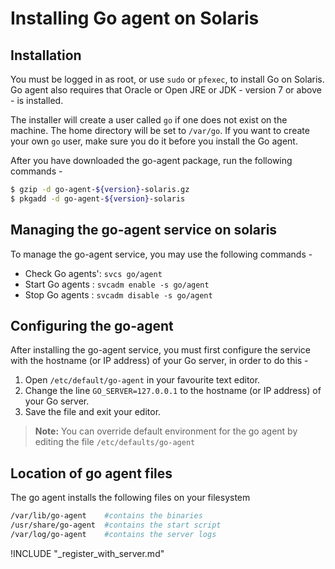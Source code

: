 # Installing Go agent on Solaris

<!-- toc -->

## Installation

You must be logged in as root, or use ```sudo``` or ```pfexec```, to install Go on Solaris. Go agent also requires that Oracle or Open JRE or JDK - version 7 or above - is installed.

The installer will create a user called ```go``` if one does not exist on the machine. The home directory will be set to ```/var/go```. If you want to create your own ```go``` user, make sure you do it before you install the Go agent.

After you have downloaded the go-agent package, run the following commands -

``` bash
$ gzip -d go-agent-${version}-solaris.gz
$ pkgadd -d go-agent-${version}-solaris
```

## Managing the go-agent service on solaris

To manage the go-agent service, you may use the following commands -

-   Check Go agents': ```svcs go/agent```
-   Start Go agents : ```svcadm enable -s go/agent```
-   Stop Go agents : ```svcadm disable -s go/agent```

## Configuring the go-agent

After installing the go-agent service, you must first configure the service with the hostname (or IP address) of your Go server, in order to do this -

1.  Open ```/etc/default/go-agent``` in your favourite text editor.
2.  Change the line ```GO_SERVER=127.0.0.1``` to the hostname (or IP address) of your Go server.
3.  Save the file and exit your editor.

> **Note:** You can override default environment for the go agent by editing the file ```/etc/defaults/go-agent```

## Location of go agent files

The go agent installs the following files on your filesystem

``` bash
/var/lib/go-agent    #contains the binaries
/usr/share/go-agent  #contains the start script
/var/log/go-agent    #contains the server logs
```

!INCLUDE "_register_with_server.md"
